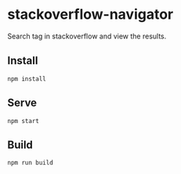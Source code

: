 # stackoverflow-navigator

Search tag in stackoverflow and view the results.

## Install
	
	npm install
	
## Serve
	
	npm start	
	
## Build
	
	npm run build

